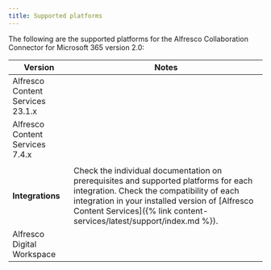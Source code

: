 ```yaml
---
title: Supported platforms
---
```


The following are the supported platforms for the Alfresco Collaboration Connector for Microsoft 365 version 2.0:

| Version | Notes |
| ------- | ----- |
| Alfresco Content Services 23.1.x | |
| Alfresco Content Services 7.4.x | |
| | |
| **Integrations** | Check the individual documentation on prerequisites and supported platforms for each integration. Check the compatibility of each integration in your installed version of [Alfresco Content Services]({% link content-services/latest/support/index.md %}). |
| Alfresco Digital Workspace | |
